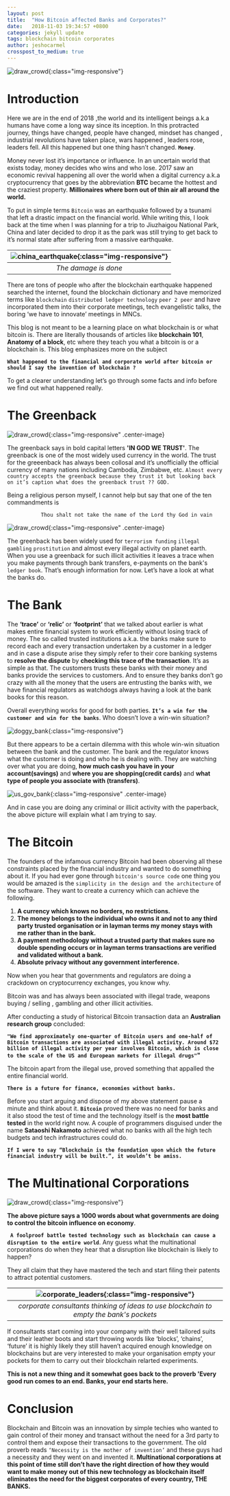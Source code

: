 ```yaml
---
layout: post
title:  "How Bitcoin affected Banks and Corporates?"
date:   2018-11-03 19:34:57 +0800
categories: jekyll update
tags: blockchain bitcoin corporates
author: jeshocarmel
crosspost_to_medium: true
---
```


![draw_crowd](/assets/images/bitcoin.jpg){:class="img-responsive"}

# **Introduction**

Here we are in the end of 2018 ,the world and its intelligent beings a.k.a humans have come a long way since its inception. In this protracted journey, things have changed, people have changed, mindset has changed , industrial revolutions have taken place, wars happened , leaders rose,  leaders fell. All this happened but one thing hasn’t changed. **``Money``**.

Money never lost it’s importance or influence. In an uncertain world that exists today, money decides who wins and who lose.
2017 saw an economic revival happening all over the world when a digital currency a.k.a cryptocurrency that goes by the abbreviation **BTC** became the hottest and the craziest property. **Millionaires where born out of thin air all around the world.**

To put in simple terms ``Bitcoin`` was an earthquake followed by a  tsunami that left a drastic impact on the financial world.
While writing this, I look back at the time when I was planning for a trip to Jiuzhaigou National Park, China and later decided to drop it as the park was still trying to get back to  it’s normal state after suffering from a massive earthquake.


| ![china_earthquake](/assets/images/china_eq.jpeg){:class="img-responsive"} |
|:--:|
| *The damage is done* |


There are tons of people who after the blockchain earthquake happened searched the internet, found the blockchain dictionary and have memorized terms like ``blockchain``  ``distributed ledger technology``  ``peer 2 peer`` and have incorporated them into their corporate meetings, tech evangelistic talks, the boring ‘we have to innovate’ meetings in MNCs.

This blog is not meant to be a learning place on what blockchain is or what bitcoin is. There are literally thousands of articles like **blockchain 101**, **Anatomy of a block**, etc where they teach you what a bitcoin is or a blockchain is. This blog emphasizes more on the subject

**``What happened to the financial and corporate world after bitcoin or should I say the invention of blockchain ?``**
            
To get a clearer understanding let’s go through some facts and info before we find out what happened really.


# **The Greenback**

![draw_crowd](/assets/images/greenback.jpeg){:class="img-responsive" .center-image}


The greenback says in bold capital letters **'IN GOD WE TRUST'**. The greenback is one of the most widely used currency in the world. The trust for the greeenback has always been collosal and it’s unofficially the official currency of many nations including Cambodia, Zimbabwe, etc. ``Almost every country accepts the greenback because they trust it but looking back on it’s caption what does the greenback trust ?? GOD.``

Being a religious person myself, I cannot help but say that one of the ten commandments is

               Thou shalt not take the name of the Lord thy God in vain

![draw_crowd](/assets/images/curse_god.jpeg){:class="img-responsive" .center-image}


The greenback has been widely used for ``terrorism funding``  ``illegal gambling``  ``prostitution`` and almost every illegal activity on planet earth. When you use a greenback for such illicit activities it leaves a trace when you make payments through bank transfers, e-payments on the bank's ``ledger book``. That’s enough information for now. Let’s have a look at what the banks do.

# **The Bank**

The **‘trace’** or **‘relic’** or **‘footprint’** that we talked about earlier is what makes entire financial system to work efficiently without losing track of money. The so called trusted institutions a.k.a. the banks make sure to record each and every transaction undertaken by a customer in a ledger and in case a dispute arise they simply refer to their core banking systems to **resolve the dispute** by **checking this trace of the transaction**. It’s as simple as that. The customers trusts these banks with their money and banks provide the services to customers.  And to ensure they banks don’t go crazy with all the money that the users are entrusting the banks with, we have financial regulators as watchdogs always having a look at the bank books for this reason.


Overall everything works for good for both parties. **``It’s a win for the customer and win for the banks``**. Who doesn’t love a win-win situation?


![doggy_bank](/assets/images/dog_bank.png){:class="img-responsive"}

But there appears to be a certain dilemma with this whole win-win situation between the bank and the customer. The bank and the regulator knows what the customer is doing and who he is dealing with. They are watching over what you are doing, **how much cash you have in your account(savings)** and **where you are shopping(credit cards)** and **what type of people you associate with (transfers)**.

![us_gov_bank](/assets/images/us_gov_bank.jpeg){:class="img-responsive" .center-image}


And in case you are doing any criminal or illicit activity with the paperback, the above picture will explain what I am trying to say.

# **The Bitcoin**

The founders of the infamous currency Bitcoin had been observing all these constraints placed by the financial industry and wanted to do something about it. If you had ever gone through ``bitcoin's source code`` one thing you would be amazed is the ``simplicity in the design and the architecture`` of the software. They want to create a currency which can achieve the following.

1. **A currency which knows no borders, no restrictions.**
2. **The money belongs to the individual who owns it and not to any third party trusted organisation or in layman terms my money stays with me rather than in the bank.**
3. **A payment methodology without a trusted party that makes sure no double spending occurs or in layman terms transactions are verified and validated without a bank.**
4. **Absolute privacy without any government interference.**

Now when you hear that governments and regulators are doing a crackdown on cryptocurrency exchanges, you know why.

Bitcoin was and has always been associated with illegal trade, weapons buying / selling , gambling and other illicit activities.



After conducting a study of historical Bitcoin transaction data an **Australian research group** concluded:

**``"We find approximately one-quarter of Bitcoin users and one-half of Bitcoin transactions are associated with illegal activity. Around $72 billion of illegal activity per year involves Bitcoin, which is close to the scale of the US and European markets for illegal drugs"``"**

The bitcoin apart from the illegal use, proved something that appalled the entire financial world.

**``There is a future for finance, economies without banks.``**

Before you start arguing and dispose of my above statement pause a minute and think about it. **``Bitcoin``** proved there was no need for banks and it also stood the test of time and the technology itself is the **most battle tested** in the world right now. A couple of programmers disguised under the name **Sataoshi Nakamoto** achieved what no banks with all the high tech budgets and tech infrastructures could do.

**``If I were to say “Blockchain is the foundation upon which the future financial industry will be built.”, it wouldn’t be amiss.``**


# **The Multinational Corporations**

![draw_crowd](/assets/images/us_gov_corporates.jpeg){:class="img-responsive"}


**The above picture says a 1000 words about what governments are doing to control the bitcoin influence on economy**.

**`` A foolproof battle tested technology such as blockchain can cause a disruption to the entire world``**. Any guess what the multinational corporations do when they hear that a disruption like blockchain is likely to happen?

They all claim that they have mastered the tech and start filing their patents to attract potential customers.



| ![corporate_leaders](/assets/images/corporate.jpg){:class="img-responsive"} |
|:--:|
| *corporate consultants thinking of ideas to use blockchain to empty the bank's pockets* |


If consultants start coming into your company with their well tailored suits and their leather boots and start throwing words like ‘blocks’, ‘chains’, ‘future’ it is highly likely they still haven’t acquired enough knowledge on blockchains but are very interested to make your organisation empty your pockets for them to carry out their blockchain relarted experiments.

**This is not a new thing and it somewhat goes back to the proverb 'Every good run comes to an end. Banks, your end starts here.**


# **Conclusion**

Blockchain and Bitcoin was an innovation by simple techies who wanted to gain control of their money and transact without the need for a 3rd party to control them and expose their transactions to the government.
The old proverb reads ``‘Necessity is the mother of invention’`` and these guys had a necessity and they went on and invented it.
**Multinational corporations at this point of time still don’t have the right direction of how they would want to make money out of this new technology as blockchain itself eliminates the need for the biggest corporates of every country, THE BANKS.**



